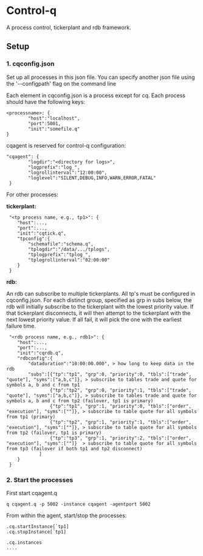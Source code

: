 # Control-q

A process control, tickerplant and rdb framework.

## Setup

### 1. cqconfig.json

Set up all processes in this json file. You can specify another json file using the '--configpath'  flag on the command line

Each element in cqconfig.json is a process except for cq. Each process should have the following keys:

```
<processname>: {
        "host":"localhost",
        "port":5001,
        "init":"somefile.q"
}
```

cqagent is reserved for control-q configuration: 

```
"cqagent": {
        "logdir":"<directory for logs>",
        "logprefix":"log_",
        "logrollinterval":"12:00:00",
        "loglevel":"SILENT,DEBUG,INFO,WARN,ERROR,FATAL"
 }
```

 For other processes:



**tickerplant:**

```
 "<tp process name, e.g., tp1>": {
    "host":...,
    "port":...,
    "init":"cqtick.q",
    "tpconfig":{
        "schemafile":"schema.q",
        "tplogdir":"/data/.../tplogs",
        "tplogprefix":"tplog_",
        "tplogrollinterval":"02:00:00"
    }
 }
```
**rdb:**

An rdb can subscribe to multiple tickerplants. All tp's must be configured in cqconfig.json.
For each distinct group, specified as grp in subs below, the rdb will initially subscribe to the tickerplant with the lowest priority value. If that tickerplant disconnects, it will then attempt to the tickerplant with the next lowest priority value. If all fail, it will pick the one with the earliest failure time.

```
 "<rdb process name, e.g., rdb1>": {
    "host":...,
    "port":...,
    "init":"cqrdb.q",  
    "rdbconfig":{
        "dataduration":"10:00:00.000", > how long to keep data in the rdb
        "subs":[{"tp":"tp1", "grp":0, "priority":0, "tbls":["trade", "quote"], "syms":["a,b,c"]}, > subscribe to tables trade and quote for symbols a, b and c from tp1
                {"tp":"tp2", "grp":0, "priority":1, "tbls":["trade", "quote"], "syms":["a,b,c"]}, > subscribe to tables trade and quote for symbols a, b and c from tp2 (failover, tp1 is primary)
                {"tp":"tp1", "grp":1, "priority":0, "tbls":["order", "execution"], "syms":[""]}, > subscribe to table quote for all symbols from tp1 (primary)
                {"tp":"tp2", "grp":1, "priority":1, "tbls":["order", "execution"], "syms":[""]}, > subscribe to table quote for all symbols from tp2 (failover, tp1 is primary)
                {"tp":"tp3", "grp":1, "priority":2, "tbls":["order", "execution"], "syms":[""]}  > subscribe to table quote for all symbols from tp3 (failover if both tp1 and tp2 disconnect)
            ]
    }      
 }
 ```

### 2. Start the processes

First start cqagent.q

```
q cqagent.q -p 5002 -instance cqagent -agentport 5002
```

From within the agent, start/stop the processes:

```
.cq.startInstance[`tp1]
.cq.stopInstance[`tp1]

.cq.instances
....

```



